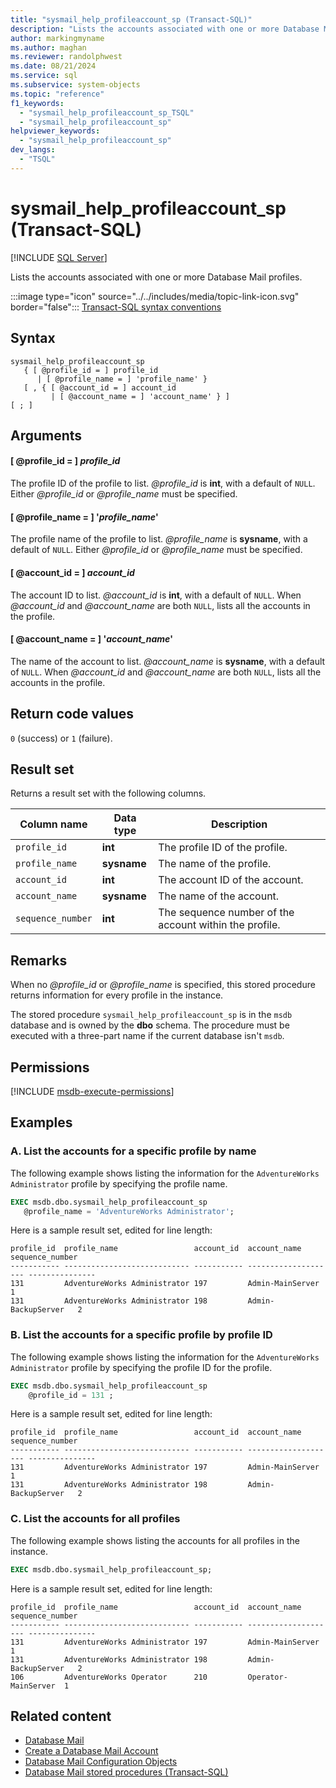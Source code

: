 ```yaml
---
title: "sysmail_help_profileaccount_sp (Transact-SQL)"
description: "Lists the accounts associated with one or more Database Mail profiles."
author: markingmyname
ms.author: maghan
ms.reviewer: randolphwest
ms.date: 08/21/2024
ms.service: sql
ms.subservice: system-objects
ms.topic: "reference"
f1_keywords:
  - "sysmail_help_profileaccount_sp_TSQL"
  - "sysmail_help_profileaccount_sp"
helpviewer_keywords:
  - "sysmail_help_profileaccount_sp"
dev_langs:
  - "TSQL"
---
```

# sysmail_help_profileaccount_sp (Transact-SQL)

[!INCLUDE [SQL Server](../../includes/applies-to-version/sqlserver.md)]

Lists the accounts associated with one or more Database Mail profiles.

:::image type="icon" source="../../includes/media/topic-link-icon.svg" border="false"::: [Transact-SQL syntax conventions](../../t-sql/language-elements/transact-sql-syntax-conventions-transact-sql.md)

## Syntax

```syntaxsql
sysmail_help_profileaccount_sp
   { [ @profile_id = ] profile_id
      | [ @profile_name = ] 'profile_name' }
   [ , { [ @account_id = ] account_id
         | [ @account_name = ] 'account_name' } ]
[ ; ]
```

## Arguments

#### [ @profile_id = ] *profile_id*

The profile ID of the profile to list. *@profile_id* is **int**, with a default of `NULL`. Either *@profile_id* or *@profile_name* must be specified.

#### [ @profile_name = ] '*profile_name*'

The profile name of the profile to list. *@profile_name* is **sysname**, with a default of `NULL`. Either *@profile_id* or *@profile_name* must be specified.

#### [ @account_id = ] *account_id*

The account ID to list. *@account_id* is **int**, with a default of `NULL`. When *@account_id* and *@account_name* are both `NULL`, lists all the accounts in the profile.

#### [ @account_name = ] '*account_name*'

The name of the account to list. *@account_name* is **sysname**, with a default of `NULL`. When *@account_id* and *@account_name* are both `NULL`, lists all the accounts in the profile.

## Return code values

`0` (success) or `1` (failure).

## Result set

Returns a result set with the following columns.

| Column name | Data type | Description |
| --- | --- | --- |
| `profile_id` | **int** | The profile ID of the profile. |
| `profile_name` | **sysname** | The name of the profile. |
| `account_id` | **int** | The account ID of the account. |
| `account_name` | **sysname** | The name of the account. |
| `sequence_number` | **int** | The sequence number of the account within the profile. |

## Remarks

When no *@profile_id* or *@profile_name* is specified, this stored procedure returns information for every profile in the instance.

The stored procedure `sysmail_help_profileaccount_sp` is in the `msdb` database and is owned by the **dbo** schema. The procedure must be executed with a three-part name if the current database isn't `msdb`.

## Permissions

[!INCLUDE [msdb-execute-permissions](../../includes/msdb-execute-permissions.md)]

## Examples

### A. List the accounts for a specific profile by name

The following example shows listing the information for the `AdventureWorks Administrator` profile by specifying the profile name.

```sql
EXEC msdb.dbo.sysmail_help_profileaccount_sp
   @profile_name = 'AdventureWorks Administrator';
```

Here is a sample result set, edited for line length:

```output
profile_id  profile_name                 account_id  account_name         sequence_number
----------- ---------------------------- ----------- -------------------- ---------------
131         AdventureWorks Administrator 197         Admin-MainServer     1
131         AdventureWorks Administrator 198         Admin-BackupServer   2
```

### B. List the accounts for a specific profile by profile ID

The following example shows listing the information for the `AdventureWorks Administrator` profile by specifying the profile ID for the profile.

```sql
EXEC msdb.dbo.sysmail_help_profileaccount_sp
    @profile_id = 131 ;
```

Here is a sample result set, edited for line length:

```output
profile_id  profile_name                 account_id  account_name         sequence_number
----------- ---------------------------- ----------- -------------------- ---------------
131         AdventureWorks Administrator 197         Admin-MainServer     1
131         AdventureWorks Administrator 198         Admin-BackupServer   2
```

### C. List the accounts for all profiles

The following example shows listing the accounts for all profiles in the instance.

```sql
EXEC msdb.dbo.sysmail_help_profileaccount_sp;
```

Here is a sample result set, edited for line length:

```output
profile_id  profile_name                 account_id  account_name         sequence_number
----------- ---------------------------- ----------- -------------------- ---------------
131         AdventureWorks Administrator 197         Admin-MainServer     1
131         AdventureWorks Administrator 198         Admin-BackupServer   2
106         AdventureWorks Operator      210         Operator-MainServer  1
```

## Related content

- [Database Mail](../database-mail/database-mail.md)
- [Create a Database Mail Account](../database-mail/create-a-database-mail-account.md)
- [Database Mail Configuration Objects](../database-mail/database-mail-configuration-objects.md)
- [Database Mail stored procedures (Transact-SQL)](database-mail-stored-procedures-transact-sql.md)
